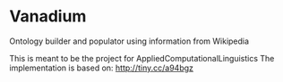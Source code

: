 # Vanadium

Ontology builder and populator using information from Wikipedia

This is meant to be the project for AppliedComputationalLinguistics
The implementation is based on: http://tiny.cc/a94bgz
